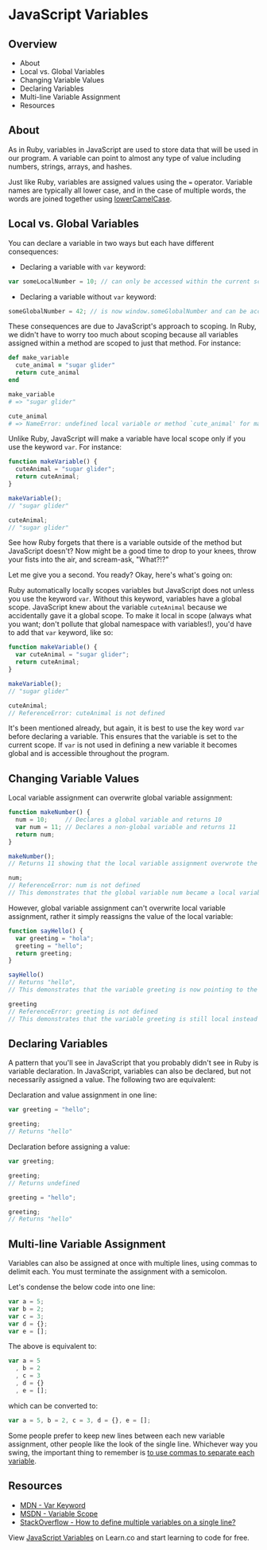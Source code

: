 # JavaScript Variables

## Overview

* About
* Local vs. Global Variables
* Changing Variable Values
* Declaring Variables
* Multi-line Variable Assignment
* Resources

## About

As in Ruby, variables in JavaScript are used to store data that will be used in our program.  A variable can point to almost any type of value including numbers, strings, arrays, and hashes.

Just like Ruby, variables are assigned values using the `=` operator. Variable names are typically all lower case, and in the case of multiple words, the words are joined together using [lowerCamelCase](http://c2.com/cgi/wiki?LowerCamelCase).

## Local vs. Global Variables

You can declare a variable in two ways but each have different consequences:

* Declaring a variable with `var` keyword:

```javascript
var someLocalNumber = 10; // can only be accessed within the current scope
```

* Declaring a variable without `var` keyword:

```javascript
someGlobalNumber = 42; // is now window.someGlobalNumber and can be accessed anywhere
```

These consequences are due to JavaScript's approach to scoping. In Ruby, we didn't have to worry too much about scoping because all variables assigned within a method are scoped to just that method. For instance:

```ruby
def make_variable
  cute_animal = "sugar glider"
  return cute_animal
end

make_variable
# => "sugar glider"

cute_animal
# => NameError: undefined local variable or method `cute_animal' for main:Object
```

Unlike Ruby, JavaScript will make a variable have local scope only if you use the keyword `var`. For instance:

```javascript
function makeVariable() {
  cuteAnimal = "sugar glider";
  return cuteAnimal;
}

makeVariable();
// "sugar glider"

cuteAnimal;
// "sugar glider"
```

See how Ruby forgets that there is a variable outside of the method but JavaScript doesn't? Now might be a good time to drop to your knees, throw your fists into the air, and scream-ask, "What?!?"

Let me give you a second. You ready? Okay, here's what's going on:

Ruby automatically locally scopes variables but JavaScript does not unless you use the keyword `var`. Without this keyword, variables have a global scope. JavaScript knew about the variable `cuteAnimal` because we accidentally gave it a global scope. To make it local in scope (always what you want; don't pollute that global namespace with variables!), you'd have to add that `var` keyword, like so:

```javascript
function makeVariable() {
  var cuteAnimal = "sugar glider";
  return cuteAnimal;
}

makeVariable();
// "sugar glider"

cuteAnimal;
// ReferenceError: cuteAnimal is not defined
```

It's been mentioned already, but again, it is best to use the key word `var` before declaring a variable. This ensures that the variable is set to the current scope. If `var` is not used in defining a new variable it becomes global and is accessible throughout the program.

## Changing Variable Values

Local variable assignment can overwrite global variable assignment:

```javascript
function makeNumber() {
  num = 10;     // Declares a global variable and returns 10
  var num = 11; // Declares a non-global variable and returns 11
  return num;
}

makeNumber();
// Returns 11 showing that the local variable assignment overwrote the global variable assignment

num;
// ReferenceError: num is not defined
// This demonstrates that the global variable num became a local variable
```

However, global variable assignment can't overwrite local variable assignment, rather it simply reassigns the value of the local variable:

```javascript
function sayHello() {
  var greeting = "hola";
  greeting = "hello";
  return greeting;
}

sayHello()
// Returns "hello",
// This demonstrates that the variable greeting is now pointing to the string "hello" instead of "hola"

greeting
// ReferenceError: greeting is not defined
// This demonstrates that the variable greeting is still local instead of global
```

## Declaring Variables

A pattern that you'll see in JavaScript that you probably didn't see in Ruby is variable declaration. In JavaScript, variables can also be declared, but not necessarily assigned a value. The following two are equivalent:

Declaration and value assignment in one line:

```javascript
var greeting = "hello";

greeting;
// Returns "hello"
```

Declaration before assigning a value:

```javascript
var greeting;

greeting;
// Returns undefined

greeting = "hello";

greeting;
// Returns "hello"
```
## Multi-line Variable Assignment

Variables can also be assigned at once with multiple lines, using commas to delimit each. You must terminate the assignment with a semicolon.

Let's condense the below code into one line:

```javascript
var a = 5;
var b = 2;
var c = 3;
var d = {};
var e = [];
```

The above is equivalent to:

```javascript
var a = 5
  , b = 2
  , c = 3
  , d = {}
  , e = [];
```

which can be converted to:

```javascript
var a = 5, b = 2, c = 3, d = {}, e = [];
```

Some people prefer to keep new lines between each new variable assignment, other people like the look of the single line. Whichever way you swing, the important thing to remember is [to use commas to separate each variable](http://stackoverflow.com/a/4166789/2890716).

## Resources

* [MDN - Var Keyword](https://developer.mozilla.org/en-US/docs/Web/JavaScript/Reference/Statements/var)
* [MSDN - Variable Scope](https://msdn.microsoft.com/library/bzt2dkta(v=vs.94).aspx)
* [StackOverflow - How to define multiple variables on a single line?](http://stackoverflow.com/q/4166785/2890716)

<p data-visibility='hidden'>View <a href='https://learn.co/lessons/intro-to-variables.js' title='JavaScript Variables'>JavaScript Variables</a> on Learn.co and start learning to code for free.</p>
